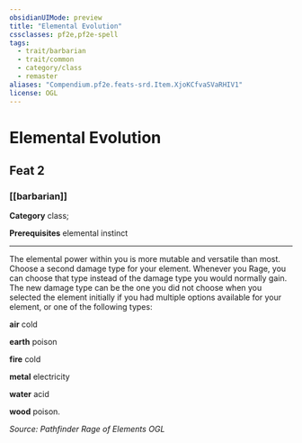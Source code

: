 ```yaml
---
obsidianUIMode: preview
title: "Elemental Evolution"
cssclasses: pf2e,pf2e-spell
tags:
  - trait/barbarian
  - trait/common
  - category/class
  - remaster
aliases: "Compendium.pf2e.feats-srd.Item.XjoKCfvaSVaRHIV1"
license: OGL
---
```

# Elemental Evolution
## Feat 2
### [[barbarian]]

**Category** class; 



**Prerequisites** elemental instinct
* * *
The elemental power within you is more mutable and versatile than most. Choose a second damage type for your element. Whenever you Rage, you can choose that type instead of the damage type you would normally gain. The new damage type can be the one you did not choose when you selected the element initially if you had multiple options available for your element, or one of the following types:

**air** cold

**earth** poison

**fire** cold

**metal** electricity

**water** acid

**wood** poison.

*Source: Pathfinder Rage of Elements*
*OGL*